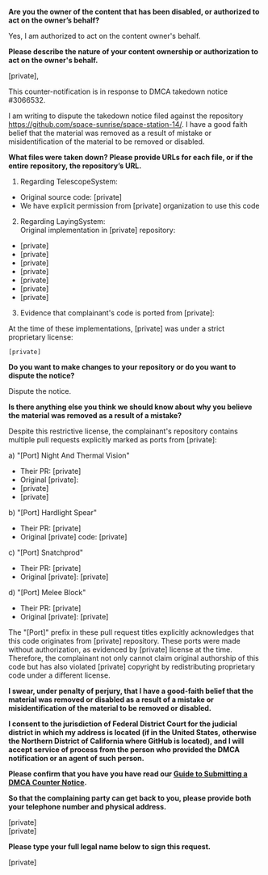 **Are you the owner of the content that has been disabled, or authorized to act on the owner’s behalf?**

Yes, I am authorized to act on the content owner's behalf.

**Please describe the nature of your content ownership or authorization to act on the owner's behalf.**

[private],

This counter-notification is in response to DMCA takedown notice #3066532.

I am writing to dispute the takedown notice filed against the repository https://github.com/space-sunrise/space-station-14/. I have a good faith belief that the material was removed as a result of mistake or misidentification of the material to be removed or disabled.

**What files were taken down? Please provide URLs for each file, or if the entire repository, the repository’s URL.**

1. Regarding TelescopeSystem:  
- Original source code: [private]  
- We have explicit permission from [private] organization to use this code

2. Regarding LayingSystem:  
Original implementation in [private] repository:  
- [private]  
- [private]  
- [private]  
- [private]  
- [private]  
- [private]  
- [private]  

3. Evidence that complainant's code is ported from [private]:

At the time of these implementations, [private] was under a strict proprietary license:

```
[private]
```

**Do you want to make changes to your repository or do you want to dispute the notice?**

Dispute the notice.

**Is there anything else you think we should know about why you believe the material was removed as a result of a mistake?**

Despite this restrictive license, the complainant's repository contains multiple pull requests explicitly marked as ports from [private]:

a) "[Port] Night And Thermal Vision"    
- Their PR: [private]  
- Original [private]:  
- [private]  
- [private]

b) "[Port] Hardlight Spear"  
- Their PR: [private]  
- Original [private] code: [private]

c) "[Port] Snatchprod"  
- Their PR: [private]  
- Original [private]: [private]

d) "[Port] Melee Block"  
- Their PR: [private]   
- Original [private]: [private]

The "[Port]" prefix in these pull request titles explicitly acknowledges that this code originates from [private] repository. These ports were made without authorization, as evidenced by [private] license at the time. Therefore, the complainant not only cannot claim original authorship of this code but has also violated [private] copyright by redistributing proprietary code under a different license.

**I swear, under penalty of perjury, that I have a good-faith belief that the material was removed or disabled as a result of a mistake or misidentification of the material to be removed or disabled.**

**I consent to the jurisdiction of Federal District Court for the judicial district in which my address is located (if in the United States, otherwise the Northern District of California where GitHub is located), and I will accept service of process from the person who provided the DMCA notification or an agent of such person.**

**Please confirm that you have you have read our <a href="https://docs.github.com/articles/guide-to-submitting-a-dmca-counter-notice">Guide to Submitting a DMCA Counter Notice</a>.**

**So that the complaining party can get back to you, please provide both your telephone number and physical address.**

[private]  
[private]  

**Please type your full legal name below to sign this request.**

[private]  
